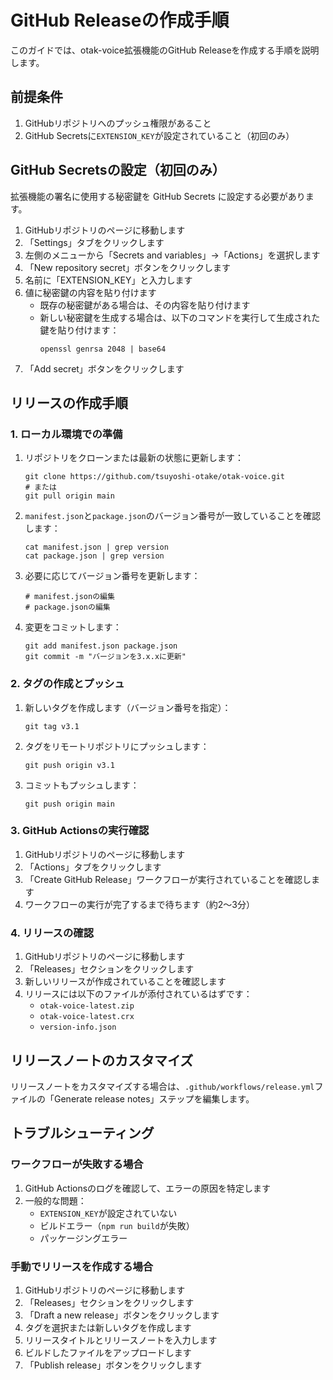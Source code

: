# GitHub Releaseの作成手順

このガイドでは、otak-voice拡張機能のGitHub Releaseを作成する手順を説明します。

## 前提条件

1. GitHubリポジトリへのプッシュ権限があること
2. GitHub Secretsに`EXTENSION_KEY`が設定されていること（初回のみ）

## GitHub Secretsの設定（初回のみ）

拡張機能の署名に使用する秘密鍵を GitHub Secrets に設定する必要があります。

1. GitHubリポジトリのページに移動します
2. 「Settings」タブをクリックします
3. 左側のメニューから「Secrets and variables」→「Actions」を選択します
4. 「New repository secret」ボタンをクリックします
5. 名前に「EXTENSION_KEY」と入力します
6. 値に秘密鍵の内容を貼り付けます
   - 既存の秘密鍵がある場合は、その内容を貼り付けます
   - 新しい秘密鍵を生成する場合は、以下のコマンドを実行して生成された鍵を貼り付けます：
     ```
     openssl genrsa 2048 | base64
     ```
7. 「Add secret」ボタンをクリックします

## リリースの作成手順

### 1. ローカル環境での準備

1. リポジトリをクローンまたは最新の状態に更新します：
   ```
   git clone https://github.com/tsuyoshi-otake/otak-voice.git
   # または
   git pull origin main
   ```

2. `manifest.json`と`package.json`のバージョン番号が一致していることを確認します：
   ```
   cat manifest.json | grep version
   cat package.json | grep version
   ```

3. 必要に応じてバージョン番号を更新します：
   ```
   # manifest.jsonの編集
   # package.jsonの編集
   ```

4. 変更をコミットします：
   ```
   git add manifest.json package.json
   git commit -m "バージョンを3.x.xに更新"
   ```

### 2. タグの作成とプッシュ

1. 新しいタグを作成します（バージョン番号を指定）：
   ```
   git tag v3.1
   ```

2. タグをリモートリポジトリにプッシュします：
   ```
   git push origin v3.1
   ```

3. コミットもプッシュします：
   ```
   git push origin main
   ```

### 3. GitHub Actionsの実行確認

1. GitHubリポジトリのページに移動します
2. 「Actions」タブをクリックします
3. 「Create GitHub Release」ワークフローが実行されていることを確認します
4. ワークフローの実行が完了するまで待ちます（約2〜3分）

### 4. リリースの確認

1. GitHubリポジトリのページに移動します
2. 「Releases」セクションをクリックします
3. 新しいリリースが作成されていることを確認します
4. リリースには以下のファイルが添付されているはずです：
   - `otak-voice-latest.zip`
   - `otak-voice-latest.crx`
   - `version-info.json`

## リリースノートのカスタマイズ

リリースノートをカスタマイズする場合は、`.github/workflows/release.yml`ファイルの「Generate release notes」ステップを編集します。

## トラブルシューティング

### ワークフローが失敗する場合

1. GitHub Actionsのログを確認して、エラーの原因を特定します
2. 一般的な問題：
   - `EXTENSION_KEY`が設定されていない
   - ビルドエラー（`npm run build`が失敗）
   - パッケージングエラー

### 手動でリリースを作成する場合

1. GitHubリポジトリのページに移動します
2. 「Releases」セクションをクリックします
3. 「Draft a new release」ボタンをクリックします
4. タグを選択または新しいタグを作成します
5. リリースタイトルとリリースノートを入力します
6. ビルドしたファイルをアップロードします
7. 「Publish release」ボタンをクリックします